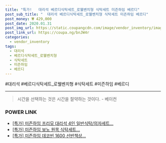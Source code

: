 ```yaml
--- 
title: "특가!   대리석 베르디식탁세트_로웰벤치형 식탁세트 미즌하임 베르디" 
post_sub_title: "  대리석 베르디식탁세트_로웰벤치형 식탁세트 미즌하임 베르디" 
post_money: ₩ 429,000 
post_date: 2020.01.31 
post_img_url: https://static.coupangcdn.com/image/vendor_inventory/images/2018/10/06/11/4/156e4c81-4f54-4873-9286-1d888047a20b.jpg 
post_link_url: https://coupa.ng/bnJW4r 
categories: 
  - vendor_inventory 
tags: 
  - 대리석 
  - 베르디식탁세트_로웰벤치형 
  - 식탁세트 
  - 미즌하임 
  - 베르디 
--- 
```

  #대리석 #베르디식탁세트_로웰벤치형 #식탁세트 #미즌하임 #베르디 
<hr> 

> 시간을 선택하는 것은 시간을 절약하는 것이다. - 베이컨 


### POWER LINK

* <a href="https://blog.naver.com/sakai111/221790991343" target="_blank">[특가] 미즌하임 프리모 대리석 4인 일반식탁/의자세트...</a>
* <a href="https://blog.naver.com/santokki14/221791730654" target="_blank">[특가] 미즌하임 보노 원목 식탁세트...</a>
* <a href="https://blog.naver.com/an0733/221791563093" target="_blank">[특가] 미즌하임 데코빈 1600 선반책상...</a>
